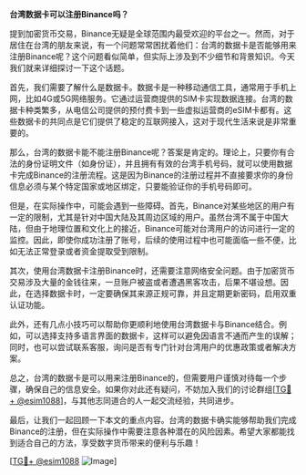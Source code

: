 **台湾数据卡可以注册Binance吗？**

提到加密货币交易，Binance无疑是全球范围内最受欢迎的平台之一。然而，对于居住在台湾的朋友来说，有一个问题常常困扰着他们：台湾的数据卡是否能够用来注册Binance呢？这个问题看似简单，但实际上涉及到不少细节和背景知识。今天我们就来详细探讨一下这个话题。

首先，我们需要了解什么是数据卡。数据卡是一种移动通信工具，通常用于手机上网，比如4G或5G网络服务。它通过运营商提供的SIM卡实现数据连接。台湾的数据卡种类繁多，从电信公司提供的预付费卡到一些虚拟运营商的eSIM卡都有。这些数据卡的共同点是它们提供了稳定的互联网接入，这对于现代生活来说是非常重要的。

那么，台湾的数据卡能不能注册Binance呢？答案是肯定的。理论上，只要你有合法的身份证明文件（如身份证），并且拥有有效的台湾手机号码，就可以使用数据卡完成Binance的注册流程。这是因为Binance的注册过程并不直接要求你的身份信息必须与某个特定国家或地区绑定，只要能验证你的手机号码即可。

但是，在实际操作中，可能会遇到一些障碍。首先，Binance对某些地区的用户有一定的限制，尤其是针对中国大陆及其周边区域的用户。虽然台湾不属于中国大陆，但由于地理位置和文化上的接近，Binance可能对台湾用户的访问进行一定的监控。因此，即使你成功注册了账号，后续的使用过程中也可能面临一些不便，比如无法正常登录或者资金提取受到限制。

其次，使用台湾数据卡注册Binance时，还需要注意网络安全问题。由于加密货币交易涉及大量的金钱往来，一旦账户被盗或者遭遇黑客攻击，后果不堪设想。因此，在选择数据卡时，一定要确保其来源正规可靠，并且定期更新密码，启用双重认证功能。

此外，还有几点小技巧可以帮助你更顺利地使用台湾数据卡与Binance结合。例如，可以选择支持多语言界面的数据卡，这样可以避免因语言不通而产生的误解；同时，也可以尝试联系客服，询问是否有专门针对台湾用户的优惠政策或者解决方案。

总之，台湾的数据卡是可以用来注册Binance的，但需要用户谨慎对待每一个步骤，确保自己的信息安全。如果你对此还有疑问，不妨加入我们的讨论群组[[TG💪+ @esim1088](https://t.me/s/esim1088)]，与其他志同道合的人一起交流经验，共同进步。

最后，让我们一起回顾一下本文的重点内容。台湾的数据卡确实能够帮助我们完成Binance的注册，但在实际操作中需要注意各种潜在的风险因素。希望大家都能找到适合自己的方法，享受数字货币带来的便利与乐趣！

[[TG💪+ @esim1088](https://t.me/s/esim1088) ![Image](https://i.postimg.cc/4NQfJmqS/Snipaste-2025-05-13-00-14-12.png)]